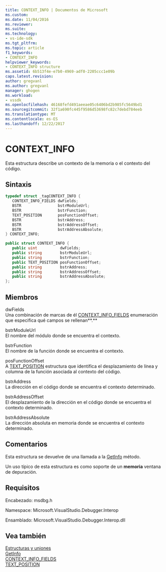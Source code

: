 ```yaml
---
title: CONTEXT_INFO | Documentos de Microsoft
ms.custom: 
ms.date: 11/04/2016
ms.reviewer: 
ms.suite: 
ms.technology:
- vs-ide-sdk
ms.tgt_pltfrm: 
ms.topic: article
f1_keywords:
- CONTEXT_INFO
helpviewer_keywords:
- CONTEXT_INFO structure
ms.assetid: 6b513f4e-e7b0-4969-adf0-2205ccc1e09b
caps.latest.revision: 
author: gregvanl
ms.author: gregvanl
manager: ghogen
ms.workload:
- vssdk
ms.openlocfilehash: 46168fefd491aeeae05c6406bd2b985fc5649bd1
ms.sourcegitcommit: 32f1a690fc445f9586d53698fc82c7debd784eeb
ms.translationtype: MT
ms.contentlocale: es-ES
ms.lasthandoff: 12/22/2017
---
```

# <a name="contextinfo"></a>CONTEXT_INFO
Esta estructura describe un contexto de la memoria o el contexto del código.  
  
## <a name="syntax"></a>Sintaxis  
  
```cpp  
typedef struct _tagCONTEXT_INFO {   
   CONTEXT_INFO_FIELDS dwFields;  
   BSTR                bstrModuleUrl;  
   BSTR                bstrFunction;  
   TEXT_POSITION       posFunctionOffset;  
   BSTR                bstrAddress;  
   BSTR                bstrAddressOffset;  
   BSTR                bstrAddressAbsolute;  
} CONTEXT_INFO;  
```  
  
```csharp  
public struct CONTEXT_INFO {  
   public uint          dwFields;  
   public string        bstrModuleUrl;  
   public string        bstrFunction;  
   public TEXT_POSITION posFunctionOffset;  
   public string        bstrAddress;  
   public string        bstrAddressOffset;  
   public string        bstrAddressAbsolute;  
};  
```  
  
## <a name="members"></a>Miembros  
 dwFields  
 Una combinación de marcas de él [CONTEXT_INFO_FIELDS](../../../extensibility/debugger/reference/context-info-fields.md) enumeración que especifica qué campos se rellenan**.**  
  
 bstrModuleUrl  
 El nombre del módulo donde se encuentra el contexto.  
  
 bstrFunction  
 El nombre de la función donde se encuentra el contexto.  
  
 posFunctionOffset  
 A [TEXT_POSITION](../../../extensibility/debugger/reference/text-position.md) estructura que identifica el desplazamiento de línea y columna de la función asociada al contexto del código.  
  
 bstrAddress  
 La dirección en el código donde se encuentra el contexto determinado.  
  
 bstrAddressOffset  
 El desplazamiento de la dirección en el código donde se encuentra el contexto determinado.  
  
 bstrAddressAbsolute  
 La dirección absoluta en memoria donde se encuentra el contexto determinado.  
  
## <a name="remarks"></a>Comentarios  
 Esta estructura se devuelve de una llamada a la [GetInfo](../../../extensibility/debugger/reference/idebugmemorycontext2-getinfo.md) método.  
  
 Un uso típico de esta estructura es como soporte de un **memoria** ventana de depuración.  
  
## <a name="requirements"></a>Requisitos  
 Encabezado: msdbg.h  
  
 Namespace: Microsoft.VisualStudio.Debugger.Interop  
  
 Ensamblado: Microsoft.VisualStudio.Debugger.Interop.dll  
  
## <a name="see-also"></a>Vea también  
 [Estructuras y uniones](../../../extensibility/debugger/reference/structures-and-unions.md)   
 [GetInfo](../../../extensibility/debugger/reference/idebugmemorycontext2-getinfo.md)   
 [CONTEXT_INFO_FIELDS](../../../extensibility/debugger/reference/context-info-fields.md)   
 [TEXT_POSITION](../../../extensibility/debugger/reference/text-position.md)